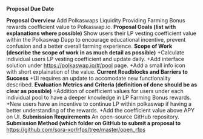 **Proposal Due Date**

**Proposal Overview**
Add Polkaswaps Liquidity Providing Farming Bonus rewards coefficient value to Polkaswap.io.
**Proposal Goals (list with explanations where possible)**
Show users their LP vesting coefficient value within the Polkaswap Dapp to encourage educational incentive, prevent confusion and a better overall farming experience.
**Scope of Work (describe the scope of work in as much detail as possible)**
+Calculate individual users LP vesting coefficient and update daily. 
+Add interface solution under https://polkaswap.io/#/pool page.
+Add a small info icon with short explaination of the value.
**Current Roadblocks and Barriers to Success**
+UI requires an update to accomodate new functionality described.
**Evaluation Metrics and Criteria (definition of done should be as clear as possible)**
+Addition of coefficient values for users under each individual pool to have a deeper knowledge in LP Farming Bonus rewards.
+New users have an incentive to continue LP within polkaswap if having a better understanding of the rewards.
+Add the coefficient value above APY on UI.
**Submission Requirements**
An open-source GitHub repository.
**Submission Method (which folder on GitHub to submit a proposal to**
https://github.com/sora-xor/rfps/tree/master/open_rfps
